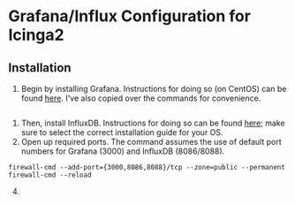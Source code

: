 # Grafana/Influx Configuration for Icinga2

## Installation

1. Begin by installing Grafana. Instructions for doing so (on CentOS) can be found [here](https://grafana.com/docs/grafana/latest/installation/rpm/). I've also copied over the commands for convenience.

```

```



1. Then, install InfluxDB. Instructions for doing so can be found [here](https://docs.influxdata.com/influxdb/v1.7/introduction/installation/); make sure to select the correct installation guide for your OS. 
2. Open up required ports. The command assumes the use of default port numbers for Grafana (3000) and InfluxDB (8086/8088). 

```
firewall-cmd --add-port={3000,8086,8088}/tcp --zone=public --permanent
firewall-cmd --reload
```

4.  


